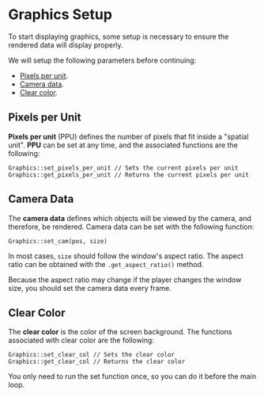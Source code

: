 # Graphics Setup

To start displaying graphics, some setup is necessary to ensure the rendered data will display properly.

We will setup the following parameters before continuing:
- [Pixels per unit](#pixels-per-unit).
- [Camera data](#camera-data).
- [Clear color](#clear-color).

## Pixels per Unit

**Pixels per unit** (PPU) defines the number of pixels that fit inside a "spatial unit". **PPU** can be set at any time, and the associated functions are the following:
```rust,ignore
Graphics::set_pixels_per_unit // Sets the current pixels per unit
Graphics::get_pixels_per_unit // Returns the current pixels per unit
```

## Camera Data

The **camera data** defines which objects will be viewed by the camera, and therefore, be rendered. Camera data can be set with the following function:
```rust,ignore
Graphics::set_cam(pos, size)
```
In most cases, `size` should follow the window's aspect ratio. The aspect ratio can be obtained with the `.get_aspect_ratio()` method.

Because the aspect ratio may change if the player changes the window size, you should set the camera data every frame.

## Clear Color

The **clear color** is the color of the screen background. The functions associated with clear color are the following:
```rust,ignore
Graphics::set_clear_col // Sets the clear color
Graphics::get_clear_col // Returns the clear color
```

You only need to run the set function once, so you can do it before the main loop.